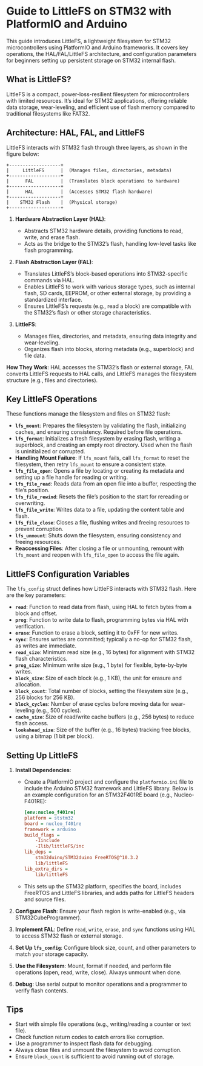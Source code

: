 # Guide to LittleFS on STM32 with PlatformIO and Arduino

This guide introduces LittleFS, a lightweight filesystem for STM32 microcontrollers using PlatformIO and Arduino frameworks. It covers key operations, the HAL/FAL/LittleFS architecture, and configuration parameters for beginners setting up persistent storage on STM32 internal flash.

## What is LittleFS?

LittleFS is a compact, power-loss-resilient filesystem for microcontrollers with limited resources. It’s ideal for STM32 applications, offering reliable data storage, wear-leveling, and efficient use of flash memory compared to traditional filesystems like FAT32.

## Architecture: HAL, FAL, and LittleFS

LittleFS interacts with STM32 flash through three layers, as shown in the figure below:

```
+-------------------+
|     LittleFS      |  (Manages files, directories, metadata)
+-------------------+
|      FAL          |  (Translates block operations to hardware)
+-------------------+
|      HAL          |  (Accesses STM32 flash hardware)
+-------------------+
|    STM32 Flash    |  (Physical storage)
+-------------------+
```

1. **Hardware Abstraction Layer (HAL)**:
   - Abstracts STM32 hardware details, providing functions to read, write, and erase flash.
   - Acts as the bridge to the STM32’s flash, handling low-level tasks like flash programming.

2. **Flash Abstraction Layer (FAL)**:
   - Translates LittleFS’s block-based operations into STM32-specific commands via HAL.
   - Enables LittleFS to work with various storage types, such as internal flash, SD cards, EEPROM, or other external storage, by providing a standardized interface.
   - Ensures LittleFS’s requests (e.g., read a block) are compatible with the STM32’s flash or other storage characteristics.

3. **LittleFS**:
   - Manages files, directories, and metadata, ensuring data integrity and wear-leveling.
   - Organizes flash into blocks, storing metadata (e.g., superblock) and file data.

**How They Work**: HAL accesses the STM32’s flash or external storage, FAL converts LittleFS requests to HAL calls, and LittleFS manages the filesystem structure (e.g., files and directories).

## Key LittleFS Operations

These functions manage the filesystem and files on STM32 flash:

- **`lfs_mount`**: Prepares the filesystem by validating the flash, initializing caches, and ensuring consistency. Required before file operations.
- **`lfs_format`**: Initializes a fresh filesystem by erasing flash, writing a superblock, and creating an empty root directory. Used when the flash is uninitialized or corrupted.
- **Handling Mount Failure**: If `lfs_mount` fails, call `lfs_format` to reset the filesystem, then retry `lfs_mount` to ensure a consistent state.
- **`lfs_file_open`**: Opens a file by locating or creating its metadata and setting up a file handle for reading or writing.
- **`lfs_file_read`**: Reads data from an open file into a buffer, respecting the file’s position.
- **`lfs_file_rewind`**: Resets the file’s position to the start for rereading or overwriting.
- **`lfs_file_write`**: Writes data to a file, updating the content table and flash.
- **`lfs_file_close`**: Closes a file, flushing writes and freeing resources to prevent corruption.
- **`lfs_unmount`**: Shuts down the filesystem, ensuring consistency and freeing resources.
- **Reaccessing Files**: After closing a file or unmounting, remount with `lfs_mount` and reopen with `lfs_file_open` to access the file again.

## LittleFS Configuration Variables

The `lfs_config` struct defines how LittleFS interacts with STM32 flash. Here are the key parameters:

- **`read`**: Function to read data from flash, using HAL to fetch bytes from a block and offset.
- **`prog`**: Function to write data to flash, programming bytes via HAL with verification.
- **`erase`**: Function to erase a block, setting it to 0xFF for new writes.
- **`sync`**: Ensures writes are committed; typically a no-op for STM32 flash, as writes are immediate.
- **`read_size`**: Minimum read size (e.g., 16 bytes) for alignment with STM32 flash characteristics.
- **`prog_size`**: Minimum write size (e.g., 1 byte) for flexible, byte-by-byte writes.
- **`block_size`**: Size of each block (e.g., 1 KB), the unit for erasure and allocation.
- **`block_count`**: Total number of blocks, setting the filesystem size (e.g., 256 blocks for 256 KB).
- **`block_cycles`**: Number of erase cycles before moving data for wear-leveling (e.g., 500 cycles).
- **`cache_size`**: Size of read/write cache buffers (e.g., 256 bytes) to reduce flash access.
- **`lookahead_size`**: Size of the buffer (e.g., 16 bytes) tracking free blocks, using a bitmap (1 bit per block).

## Setting Up LittleFS

1. **Install Dependencies**: 
   - Create a PlatformIO project and configure the `platformio.ini` file to include the Arduino STM32 framework and LittleFS library. Below is an example configuration for an STM32F401RE board (e.g., Nucleo-F401RE):
     ```ini
     [env:nucleo_f401re]
     platform = ststm32
     board = nucleo_f401re
     framework = arduino
     build_flags = 
         -Iinclude
         -Ilib/littleFS/inc
     lib_deps = 
         stm32duino/STM32duino FreeRTOS@^10.3.2 
         lib/littleFS
     lib_extra_dirs = 
         lib/littleFS
     ```
   - This sets up the STM32 platform, specifies the board, includes FreeRTOS and LittleFS libraries, and adds paths for LittleFS headers and source files.

2. **Configure Flash**: Ensure your flash region is write-enabled (e.g., via STM32CubeProgrammer).
3. **Implement FAL**: Define `read`, `write`, `erase`, and `sync` functions using HAL to access STM32 flash or external storage.
4. **Set Up `lfs_config`**: Configure block size, count, and other parameters to match your storage capacity.
5. **Use the Filesystem**: Mount, format if needed, and perform file operations (open, read, write, close). Always unmount when done.
6. **Debug**: Use serial output to monitor operations and a programmer to verify flash contents.

## Tips

- Start with simple file operations (e.g., writing/reading a counter or text file).
- Check function return codes to catch errors like corruption.
- Use a programmer to inspect flash data for debugging.
- Always close files and unmount the filesystem to avoid corruption.
- Ensure `block_count` is sufficient to avoid running out of storage.